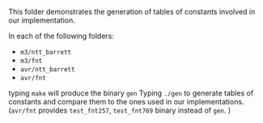 
This folder demonstrates the generation of tables of constants involved in our implementation.

In each of the following folders:
- `m3/ntt_barrett`
- `m3/fnt`
- `avr/ntt_barrett`
- `avr/fnt`

typing
`make` will produce the binary `gen`
Typing `./gen` to generate tables of constants and compare them to the ones used in our implementations.
(`avr/fnt` provides `test_fnt257`, `test_fnt769` binary instead of `gen`. )



